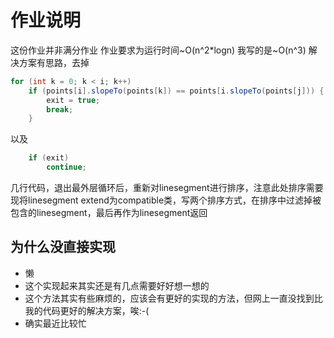# 作业说明

这份作业并非满分作业
作业要求为运行时间~O(n^2*logn)
我写的是~O(n^3)
解决方案有思路，去掉

```JAVA
for (int k = 0; k < i; k++)
    if (points[i].slopeTo(points[k]) == points[i.slopeTo(points[j])) {
        exit = true;
        break;
    }
```

以及

```JAVA
    if (exit)
        continue;
```

几行代码，退出最外层循环后，重新对linesegment进行排序，注意此处排序需要现将linesegment extend为compatible类，写两个排序方式，在排序中过滤掉被包含的linesegment，最后再作为linesegment返回

## 为什么没直接实现

- 懒
- 这个实现起来其实还是有几点需要好好想一想的
- 这个方法其实有些麻烦的，应该会有更好的实现的方法，但网上一直没找到比我的代码更好的解决方案，唉:-(
- 确实最近比较忙